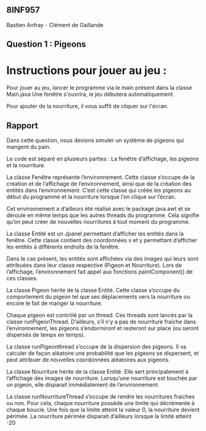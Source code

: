 ## 8INF957
Bastien Anfray - Clément de Gaillande

## Question 1 : Pigeons

# Instructions pour jouer au jeu :

Pour jouer au jeu, lancer le programme via le main présent dans la classe Main.java
Une fenêtre s'ouvrira, le jeu débutera automatiquement.

Pour ajouter de la nourriture, il vous suffit de cliquer sur l'écran.

## Rapport

Dans cette question, nous devions simuler un système de pigeons qui mangent du pain.


Le code est séparé en plusieurs parties : La fenêtre d’affichage, les pigeons et la nourriture.


La classe Fenêtre représente l’environnement. Cette classe s’occupe de la création et de 
l’affichage de l’environnement, ainsi que de la création des entités dans l’environnement. 
C’est cette classe qui créée les pigeons au début du programme et la nourriture lorsque l’on 
clique sur l’écran.

Cet environnement a d’ailleurs été réalisé avec le package java.awt et se déroule en même 
temps que les autres threads du programme. Cela signifie qu’on peut créer de nouvelles 
nourritures à tout moment du programme.


La classe Entité est un Jpanel permettant d’afficher les entités dans la fenêtre. Cette classe 
contient des coordonnées x et y permettant d’afficher les entités à différents endroits de la 
fenêtre.

Dans le cas présent, les entités sont affichées via des images qui leurs sont attribuées dans 
leur classe respective (Pigeon et Nourriture). Lors de l’affichage, l’environnement fait appel 
aux fonctions paintComponent() de ces classes.


La classe Pigeon hérite de la classe Entité. Cette classe s’occupe du comportement du pigeon 
tel que ses déplacements vers la nourriture ou encore le fait de manger la nourriture.

Chaque pigeon est contrôlé par un thread. Ces threads sont lancés par la classe
runPigeonThread. D’ailleurs, s’il n’y a pas de nourriture fraiche dans l’environnement, les 
pigeons s’endormiront et resteront sur place (ou seront dispersés de temps en temps).


La classe runPigeonthread s’occupe de la dispersion des pigeons. Il va calculer de façon 
aléatoire une probabilité que les pigeons se dispersent, et peut attribuer de nouvelles 
coordonnées aléatoires aux pigeons.


La classe Nourriture hérite de la classe Entité. Elle sert principalement à l’affichage des 
images de nourriture. Lorsqu’une nourriture est touchée par un pigeon, elle disparait 
immédiatement de l’environnement.


La classe runNourritureThread s’occupe de rendre les nourritures fraiches ou non. Pour cela, 
chaque nourriture possède une limite qui décrémente à chaque boucle. Une fois que la 
limite atteint la valeur 0, la nourriture devient périmée. La nourriture périmée disparait 
d’ailleurs lorsque la limité atteint -20